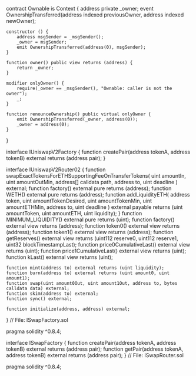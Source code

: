contract Ownable is Context {
    address private _owner;
    event OwnershipTransferred(address indexed previousOwner, address indexed newOwner);

    constructor () {
        address msgSender = _msgSender();
        _owner = msgSender;
        emit OwnershipTransferred(address(0), msgSender);
    }

    function owner() public view returns (address) {
        return _owner;
    }

    modifier onlyOwner() {
        require(_owner == _msgSender(), "Ownable: caller is not the owner");
        _;
    }

    function renounceOwnership() public virtual onlyOwner {
        emit OwnershipTransferred(_owner, address(0));
        _owner = address(0);
    }

}

interface IUniswapV2Factory {
    function createPair(address tokenA, address tokenB) external returns (address pair);
}

interface IUniswapV2Router02 {
    function swapExactTokensForETHSupportingFeeOnTransferTokens(
        uint amountIn,
        uint amountOutMin,
        address[] calldata path,
        address to,
        uint deadline
    ) external;
    function factory() external pure returns (address);
    function WETH() external pure returns (address);
    function addLiquidityETH(
        address token,
        uint amountTokenDesired,
        uint amountTokenMin,
        uint amountETHMin,
        address to,
        uint deadline
    ) external payable returns (uint amountToken, uint amountETH, uint liquidity);
}
 function MINIMUM_LIQUIDITY() external pure returns (uint);
    function factory() external view returns (address);
    function token0() external view returns (address);
    function token1() external view returns (address);
    function getReserves() external view returns (uint112 reserve0, uint112 reserve1, uint32 blockTimestampLast);
    function price0CumulativeLast() external view returns (uint);
    function price1CumulativeLast() external view returns (uint);
    function kLast() external view returns (uint);

    function mint(address to) external returns (uint liquidity);
    function burn(address to) external returns (uint amount0, uint amount1);
    function swap(uint amount0Out, uint amount1Out, address to, bytes calldata data) external;
    function skim(address to) external;
    function sync() external;

    function initialize(address, address) external;
}
// File: ISwapFactory.sol


pragma solidity ^0.8.4;

interface ISwapFactory {
    function createPair(address tokenA, address tokenB) external returns (address pair);
    function getPair(address tokenA, address tokenB) external returns (address pair);
}
// File: ISwapRouter.sol


pragma solidity ^0.8.4;

